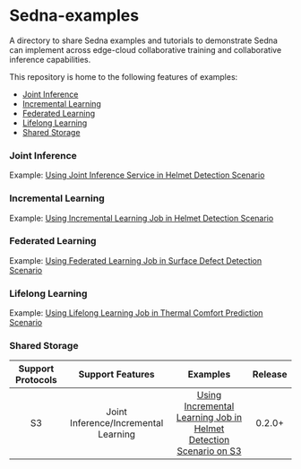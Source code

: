 # Sedna-examples
A directory to share Sedna examples and tutorials to  demonstrate Sedna can implement across edge-cloud collaborative training 
and collaborative inference capabilities.  

This repository is home to the following features of examples:
* [Joint Inference](#joint-inference)
* [Incremental Learning](#incremental-learning)
* [Federated Learning](#federated-learning)
* [Lifelong Learning](#lifelong-learning)
* [Shared Storage](#shared-storage)

### Joint Inference
Example: [Using Joint Inference Service in Helmet Detection Scenario](./joint_inference/helmet_detection_inference/README.md)

### Incremental Learning
Example: [Using Incremental Learning Job in Helmet Detection Scenario](./incremental_learning/helmet_detection/README.md)

### Federated Learning
Example: [Using Federated Learning Job in Surface Defect Detection Scenario](./federated_learning/surface_defect_detection/README.md)

### Lifelong Learning
Example: [Using Lifelong Learning Job in Thermal Comfort Prediction Scenario](./lifelong_learning/atcii/README.md)

### Shared Storage
| Support Protocols  |Support Features| Examples |Release|
| :-------------: | :-------------: |:-------------: | :-------------: |
| S3 |Joint Inference/Incremental Learning| [Using Incremental Learning Job in Helmet Detection Scenario on S3](./storage/s3/README.md) | 0.2.0+|


